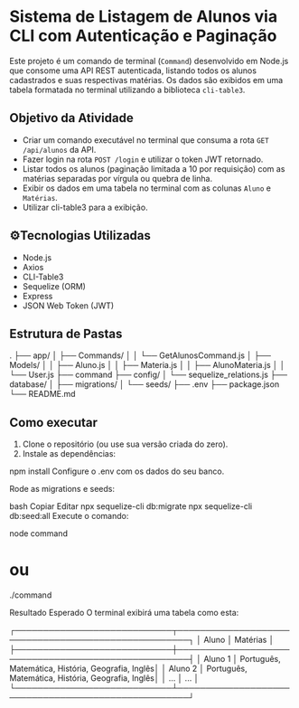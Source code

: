 # Sistema de Listagem de Alunos via CLI com Autenticação e Paginação

Este projeto é um comando de terminal (`Command`) desenvolvido em Node.js que consome uma API REST autenticada, listando todos os alunos cadastrados e suas respectivas matérias. Os dados são exibidos em uma tabela formatada no terminal utilizando a biblioteca `cli-table3`.

##  Objetivo da Atividade

- Criar um comando executável no terminal que consuma a rota `GET /api/alunos` da API.
- Fazer login na rota `POST /login` e utilizar o token JWT retornado.
- Listar todos os alunos (paginação limitada a 10 por requisição) com as matérias separadas por vírgula ou quebra de linha.
- Exibir os dados em uma tabela no terminal com as colunas `Aluno` e `Matérias`.
- Utilizar cli-table3 para a exibição.

## ⚙Tecnologias Utilizadas

- Node.js
- Axios
- CLI-Table3
- Sequelize (ORM)
- Express
- JSON Web Token (JWT)

##  Estrutura de Pastas

.
├── app/
│ ├── Commands/
│ │ └── GetAlunosCommand.js
│ ├── Models/
│ │ ├── Aluno.js
│ │ ├── Materia.js
│ │ ├── AlunoMateria.js
│ │ └── User.js
├── command
├── config/
│ └── sequelize_relations.js
├── database/
│ ├── migrations/
│ └── seeds/
├── .env
├── package.json
└── README.md


## Como executar

1. Clone o repositório (ou use sua versão criada do zero).
2. Instale as dependências:


npm install
Configure o .env com os dados do seu banco.

Rode as migrations e seeds:

bash
Copiar
Editar
npx sequelize-cli db:migrate
npx sequelize-cli db:seed:all
Execute o comando:

node command
# ou
./command

Resultado Esperado
O terminal exibirá uma tabela como esta:


┌────────────────────────────┬────────────────────────────────────────────────────┐
│ Aluno                      │ Matérias                                           │
├────────────────────────────┼────────────────────────────────────────────────────┤
│ Aluno 1                    │ Português, Matemática, História, Geografia, Inglês│
│ Aluno 2                    │ Português, Matemática, História, Geografia, Inglês│
│ ...                        │ ...                                                │
└────────────────────────────┴────────────────────────────────────────────────────┘
